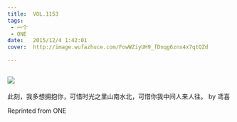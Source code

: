```yaml
---
title:	VOL.1153
tags:
 - 一个
 - ONE
date:	2015/12/4 1:42:01
cover:	http://image.wufazhuce.com/FowWZiyUH9_fDnqg6znx4x7qtQZd

---
```

![](http://image.wufazhuce.com/FowWZiyUH9_fDnqg6znx4x7qtQZd)
---

此刻，我多想拥抱你，可惜时光之里山南水北，可惜你我中间人来人往。 by 鸢喜
 
Reprinted from ONE
